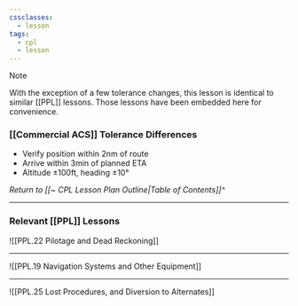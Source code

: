 ```yaml
---
cssclasses:
  - lesson
tags:
  - cpl
  - lesson
---
```

> [!note]
> With the exception of a few tolerance changes, this lesson is identical to similar [[PPL]] lessons. Those lessons have been embedded here for convenience.

### [[Commercial ACS]] Tolerance Differences
- Verify position within 2nm of route
- Arrive within 3min of planned ETA
- Altitude ±100ft, heading ±10°

*Return to [[~ CPL Lesson Plan Outline|Table of Contents]]^*

---

### Relevant [[PPL]] Lessons
![[PPL.22 Pilotage and Dead Reckoning]]

---

![[PPL.19 Navigation Systems and Other Equipment]]

---

![[PPL.25 Lost Procedures, and Diversion to Alternates]]